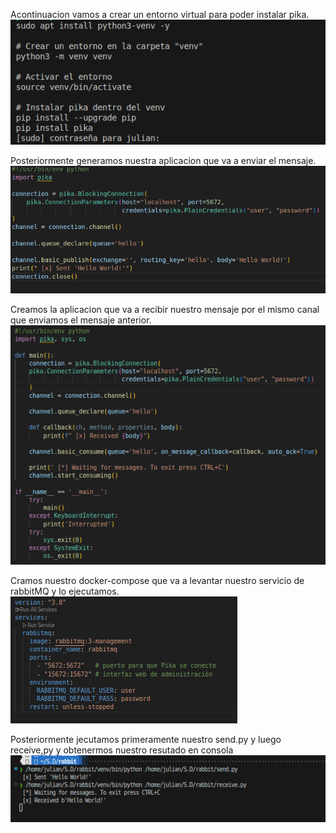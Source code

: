 Acontinuacion vamos a crear un entorno virtual para poder instalar pika.
![creacion](./imagenes/1.png)

Posteriormente generamos nuestra aplicacion que va a enviar el mensaje.
![creacion](./imagenes/2.png)

Creamos la aplicacion que va a recibir nuestro mensaje por el mismo canal que enviamos el mensaje anterior.
![creacion](./imagenes/3.png)

Cramos nuestro docker-compose que va a levantar nuestro servicio de rabbitMQ y lo ejecutamos.
![creacion](./imagenes/4.png)

Posteriormente jecutamos primeramente nuestro send.py y luego receive,py y obtenermos nuestro resutado en consola
![creacion](./imagenes/6.png)


